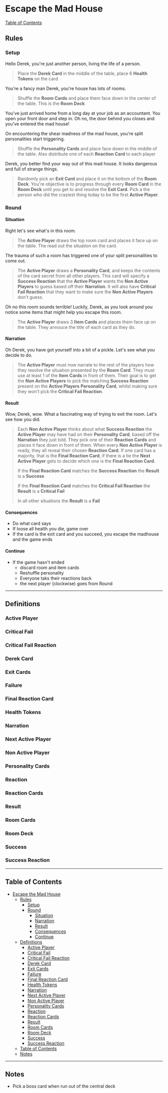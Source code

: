 # Escape the Mad House

[Table of Contents](#contents)

## Rules

### Setup

Hello Derek, you're just another person, living the life of a person.

> Place the **Derek Card** in the middle of the table, place 6 **Health Tokens** on the card

You're a fancy man Derek, you're house has lots of rooms.

> Shuffle the **Room Cards** and place them face down in the center of the table. This is the **Room Deck**

You've just arrived home from a long day at your job as an accountant. You open your front door and step in. Oh no, the door behind you closes and you’ve entered the mad house!

On encountering the shear madness of the mad house, you're split personalities start triggering.

> Shuffle the **Personality Cards** and place face down in the middle of the table. Also distribute one of each **Reaction Card** to each player

Derek, you better find your way out of this mad house. It looks dangerous and full of strange things.

> Randomly pick an **Exit Card** and place it on the bottom of the **Room Deck**. You're objective is to progress through every **Room Card** in the **Room Deck** until you get to and resolve the **Exit Card**. Pick a the person who did the craziest thing today to be the first **Active Player**.

### Round

#### Situation

Right let's see what's in this room.

> The **Active Player** draws the top room card and places it face up on the table. The read out the situation on the card.

The trauma of such a room has triggered one of your split personalities to come out.

> The **Active Player** draws a **Personality Card**, and keeps the contents of the card secret from all other players. This card will specify a **Success Reaction** that the **Active Player** wants the **Non Active Players** to guess based off their **Narration**. It will also have **Critical Fail Reaction** that they want to make sure the **Non Active Players** don't guess.

Oh no this room sounds terrible! Luckily, Derek, as you look around you notice some items that might help you escape this room.

> The **Active Player** draws 3 **Item Cards** and places them face up on the table. They annouce the title of each card as they do.

#### Narration

Oh Derek, you have got yourself into a bit of a pickle. Let's see what you decide to do.

> The **Active Player** must now narrate to the rest of the players how they resolve the situation presented by the **Room Card**. They must use at least 1 of the **Item Cards** in front of them. Their goal is to get the **Non Active Players** to pick the matching **Success Reaction** present on the **Active Players** **Personality Card**, whilst making sure they won't pick the **Critical Fail Reaction**.

#### Result

Wow, Derek, wow. What a fascinating way of trying to exit the room. Let's see how you did.

> Each **Non Active Player** thinks about what **Success Reaction** the **Active Player** may have had on their **Personality Card**, based off the **Narration** they just told. They pick one of their **Reaction Cards** and places it face down in front of them. When every **Non Active Player** is ready, they all reveal their chosen **Reaction Card**. If one card has a majority, that is the **Final Reaction Card**, if there is a tie the **Next Active Player** gets to decide which one is the **Final Reaction Card**.
>
> If the **Final Reaction Card** matches the **Success Reaction** the **Result** is a **Success**
>
> If the **Final Reaction Card** matches the **Critical Fail Reaction** the **Result** is a **Critical Fail**
>
> In all other situations the **Result** is a **Fail**

#### Consequences

- Do what card says
- If loose all health you die, game over
- If the card is the exit card and you succeed, you escape the madhouse and the game ends

#### Continue

- If the game hasn't ended
  - discard room and item cards
  - Reshuffle personality
  - Everyone taks their reactions back
  - the next player (clockwise) goes from Round

---

## Definitions

### Active Player

### Critical Fail

### Critical Fail Reaction

### Derek Card

### Exit Cards

### Failure

### Final Reaction Card

### Health Tokens

### Narration

### Next Active Player

### Non Active Player

### Personality Cards

### Reaction

### Reaction Cards

### Result

### Room Cards

### Room Deck

### Success

### Success Reaction

---

## Table of Contents

- [Escape the Mad House](#escape-the-mad-house)
  - [Rules](#rules)
    - [Setup](#setup)
    - [Round](#round)
      - [Situation](#situation)
      - [Narration](#narration)
      - [Result](#result)
      - [Consequences](#consequences)
      - [Continue](#continue)
  - [Definitions](#definitions)
    - [Active Player](#active-player)
    - [Critical Fail](#critical-fail)
    - [Critical Fail Reaction](#critical-fail-reaction)
    - [Derek Card](#derek-card)
    - [Exit Cards](#exit-cards)
    - [Failure](#failure)
    - [Final Reaction Card](#final-reaction-card)
    - [Health Tokens](#health-tokens)
    - [Narration](#narration-1)
    - [Next Active Player](#next-active-player)
    - [Non Active Player](#non-active-player)
    - [Personality Cards](#personality-cards)
    - [Reaction](#reaction)
    - [Reaction Cards](#reaction-cards)
    - [Result](#result-1)
    - [Room Cards](#room-cards)
    - [Room Deck](#room-deck)
    - [Success](#success)
    - [Success Reaction](#success-reaction)
  - [Table of Contents](#table-of-contents)
  - [Notes](#notes)

---

## Notes

- Pick a boss card when run out of the central deck
